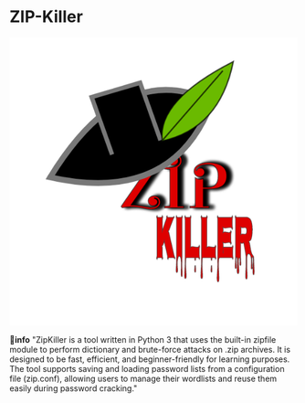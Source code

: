 # ZIP-Killer

![zip](./zip%20killer.png)

**📄info**
"ZipKiller is a tool written in Python 3 that uses the built-in zipfile module to perform dictionary and brute-force attacks on .zip archives. It is designed to be fast, efficient, and beginner-friendly for learning purposes. The tool supports saving and loading password lists from a configuration file (zip.conf), allowing users to manage their wordlists and reuse them easily during password cracking."
